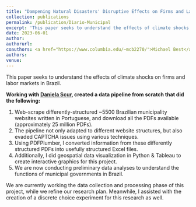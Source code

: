 ```yaml
---
title: "Dampening Natural Disasters' Disruptive Effects on Firms and Labor Markets"
collection: publications
permalink: /publication/Diario-Municipal
excerpt: 'This paper seeks to understand the effects of climate shocks on firms and labor markets in Brazil.'
date: 2023-06-01
author: 
authorurl: 
coauthors: <a href="https://www.columbia.edu/~mcb2270/">Michael Best</a>, <a href="https://renatalemos.com/">Renata Lemos</a>, & <a href="https://danielascur.com/">Daniela Scur</a>
authors:
venue: 
---
```

This paper seeks to understand the effects of climate shocks on firms and labor markets in Brazil.

**Working with [Daniela Scur](https://www.danielascur.com/), created a data pipeline from scratch that did the following:**
1. Web-scrape differently-structured ~5500 Brazilian municipality websites written in Portuguese, and download all the PDFs available (approximately 25 million PDFs).
2. The pipeline not only adapted to different website structures, but also evaded CAPTCHA issues using various techniques.
3. Using PDFPlumber, I converted information from these differently structured PDFs into usefully structured Excel files.
4. Additionally, I did geospatial data visualization in Python & Tableau to create interactive graphics for this project.
5. We are now conducting preliminary data analyses to understand the functions of municipal governments in Brazil.

We are currently working the data collection and processing phase of this project, while we refine our research plan. Meanwhile, I assisted with the creation of a discrete choice experiment for this research as well.
